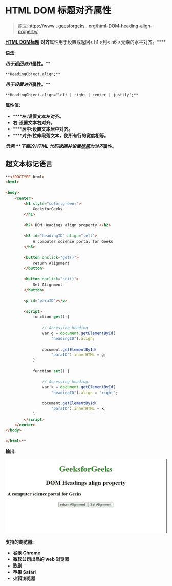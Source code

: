 # HTML DOM 标题对齐属性

> 原文:[https://www . geesforgeks . org/html-DOM-heading-align-property/](https://www.geeksforgeeks.org/html-dom-heading-align-property/)

**[**HTML DOM**](https://www.geeksforgeeks.org/html-dom-html-object/)**[**标题**](https://www.geeksforgeeks.org/html-heading/) **对齐**属性用于设置或返回< h1 >到< h6 >元素的水平对齐。****

******语法:******

****用于返回*对齐*属性。****

```html
**HeadingObject.align;**
```

****用于设置*对齐*属性。****

```html
**HeadingObject.align="left | right | center | justify";**
```

******属性值:******

*   ******左:**设置文本左对齐。****
*   ******右**:设置文本右对齐。****
*   ******居中:**设置文本居中对齐。****
*   ******对齐:**拉伸段落文本，使所有行的宽度相等。****

******示例:**下面的 HTML 代码返回并设置[标题](https://www.geeksforgeeks.org/html-heading/)为*对齐*属性。****

## ****超文本标记语言****

```html
**<!DOCTYPE html>
<html>

<body>
    <center>
        <h1 style="color:green;">
            GeeksforGeeks
        </h1>

        <h2> DOM Headings align property </h2>

        <h3 id="headingID" align="left">
            A computer science portal for Geeks
        </h3>

        <button onclick="get()">
            return Alignment
        </button>

        <button onclick="set()">
            Set Alignment
        </button>

        <p id="paraID"></p>

        <script>
            function get() {

                // Accessing heading.
                var g = document.getElementById(
                    "headingID").align;

                document.getElementById(
                    "paraID").innerHTML = g;
            }

            function set() {

                // Accessing heading.
                var k = document.getElementById(
                    "headingID").align = "right";

                document.getElementById(
                    "paraID").innerHTML = k;
            }
        </script>
    </center>
</body>

</html>**
```

******输出:******

****![](img/a5f681c5c983bd593f973ff0976a149a.png)****

******支持的浏览器:******

*   ****谷歌 Chrome****
*   ****微软公司出品的 web 浏览器****
*   ****歌剧****
*   ****苹果 Safari****
*   ****火狐浏览器****
